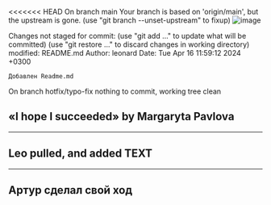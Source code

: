 <<<<<<< HEAD
On branch main
Your branch is based on 'origin/main', but the upstream is gone.
  (use "git branch --unset-upstream" to fixup)
![image](https://github.com/leomanchic/git_lab/assets/68703956/131176c3-9079-48e5-8cba-20f9ccec6f21)


Changes not staged for commit:
  (use "git add <file>..." to update what will be committed)
  (use "git restore <file>..." to discard changes in working directory)
	modified:   README.md
Author: leonard 
Date:   Tue Apr 16 11:59:12 2024 +0300

    Добавлен Readme.md
On branch hotfix/typo-fix
nothing to commit, working tree clean

## «I hope I succeeded» by Margaryta Pavlova
___
## Leo pulled, and added TEXT
___
## Aртур сделал свой ход
